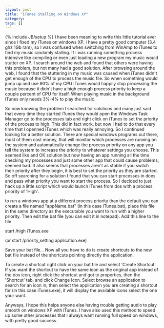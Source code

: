 ```yaml
---
layout: post
title: "iTunes Stalling on Windows XP"
category:
tags: []
---
```

{% include JB/setup %}
I have been meaning to write this little tutorial ever since I fixed my iTunes on windows XP. I have a pretty good computer (3.4 ghz 1Gb ram), so I was confused when switching from WinAmp to iTunes to find my music randomly stalling. If i was running something process intensive like compiling or even just loading a new program my music would stutter on XP. I search around the web and found that others were having this problem, but not many had a good solution. After browsing around the web, I found that the stuttering in my music was caused when iTunes didn't get enough of the CPU to process the music file. So when something would jump up and use 90% of my CPU iTunes would happily stop processing the music because it didn't have a high enough process priority to keep a couple percent of CPU for itself. When playing music in the background iTunes only needs 3%-4% to play the music.

So now knowing the problem I searched for solutions and many just said that every time they started iTunes they would open the Windows Task Manager go to the processes tab and right click on iTunes to set the priority of the process to high. This did in fact work, but now I had to do that every time that I openned iTunes which was really annoying. So I continued looking for a better solution. There are special windows programs out there, most of them cost money, that will monitor which processes are running on the system and automatically change the process priority on any app you tell the system to increase the priority to whatever settings you choose. This seemed like and OK solution but now having an app running all the time checking my processes and just some other app that could cause problems, seemed bad. It also seems that processes aren't as stable if you switch their priority after they begin, it is best to set the priority as they are started. So off searching for a solution I found that you can start processes in does and pass what priority you want to start the process. So I decided to just hack up a little script which would launch iTunes from dos with a process priority of 'High'.

to run a windows app at a different process priority than the default you can create a file named "appName.bat" (in this case iTunes.bat), place this file in the same directory as the executable you want to run with a higher priority. Then edit the bat file (you can edit it in notepad). Add this line to the file

start /high iTunes.exe

(or start /priority_setting application.exe)

Save your bat file... Now all you have to do is create shortcuts to the new bat file instead of the shortcuts pointing directly the application.

To create a shortcut right click on your bat file and select 'Create Shortcut'. If you want the shortcut to have the same icon as the original app instead of the dos icon, right click the shortcut and got to properties, then the 'Shortcut' tab, and click Change Icon. Select browse an application to search for an icon in, then select the application you are creating a shortcut for (in this case iTunes.exe), it will display the available icons select the one your want.

Anyways, I hope this helps anyone else having trouble getting audio to play smooth on windows XP with iTunes. I have also used this method to speed up some other processes that I always want running full speed on windows, with pretty good success.